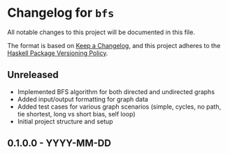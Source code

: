 # Changelog for `bfs`

All notable changes to this project will be documented in this file.

The format is based on [Keep a Changelog](https://keepachangelog.com/en/1.0.0/),
and this project adheres to the
[Haskell Package Versioning Policy](https://pvp.haskell.org/).

## Unreleased

- Implemented BFS algorithm for both directed and undirected graphs
- Added input/output formatting for graph data
- Added test cases for various graph scenarios (simple, cycles, no path, tie shortest, long vs short bias, self loop)
- Initial project structure and setup

## 0.1.0.0 - YYYY-MM-DD
